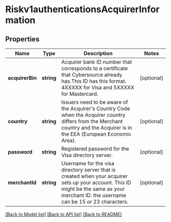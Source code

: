 # Riskv1authenticationsAcquirerInformation

## Properties
Name | Type | Description | Notes
------------ | ------------- | ------------- | -------------
**acquirerBin** | **string** | Acquirer bank ID number that corresponds to a certificate that Cybersource already has.This ID has this format. 4XXXXX for Visa and 5XXXXX for Mastercard. | [optional] 
**country** | **string** | Issuers need to be aware of the Acquirer&#39;s Country Code when the Acquirer country differs from the Merchant country and the Acquirer is in the EEA (European Economic Area). | [optional] 
**password** | **string** | Registered password for the Visa directory server. | [optional] 
**merchantId** | **string** | Username for the visa directory server that is created when your acquirer sets up your account. This ID might be the same as your merchant ID. the username can be 15 or 23 characters. | [optional] 

[[Back to Model list]](../README.md#documentation-for-models) [[Back to API list]](../README.md#documentation-for-api-endpoints) [[Back to README]](../README.md)


